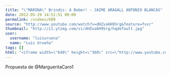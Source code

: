 ```yaml
---
title: "\"MARINA\" Brindis: A Beber! - JAIME ARAGALL ANTONIO BLANCAS"
date: 2012-05-29 14:51:51 00:00
permalink: /videos/689
source: "http://www.youtube.com/watch?v=dHZva6H9Srg&feature=fvsr"
thumbnail: "http://i1.ytimg.com/vi/dHZva6H9Srg/hqdefault.jpg"
user:
  username: "luisuruena"
  name: "Luis Urueña"
tags: []
html: "<iframe width=\"640\" height=\"360\" src=\"http://www.youtube.com/embed/dHZva6H9Srg?wmode=transparent&fs=1&feature=oembed\" frameborder=\"0\" allowfullscreen></iframe>"
---
```


Propuesta de @MargueritaCaro1